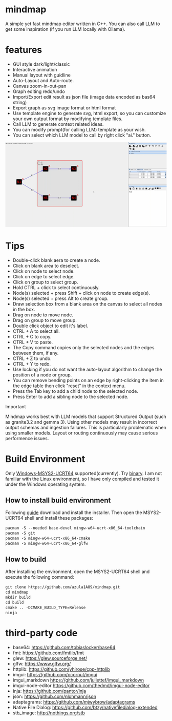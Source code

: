 # mindmap
A simple yet fast mindmap editor written in C++. You can also call LLM to get some inspiration (if you run LLM locally with Ollama).

# features
* GUI style dark/light/classic
* Interactive animation
* Manual layout with guidline
* Auto-Layout and Auto-route.
* Canvas zoom-in-out-pan
* Graph editing redo/undo
* Import/Export edit result as json file (image data encoded as bas64 string)
* Export graph as svg image format or html format
* Use template engine to generate svg, html export, so you can customize your own output format by modifying template files.
* Call LLM to generate context related ideas.
* You can modify prompt(for calling LLM) template as your wish.
* You can select which LLM model to call by right click "ai." button.

[![Watch the video](https://raw.githubusercontent.com/azula1A89/mindmap/main/docs/pictures/thumbnail.png)](https://github.com/user-attachments/assets/be4c39d2-5789-451f-b4c7-4e02d0903eb0)

# Tips
  * Double-click blank aera to create a node.
  * Click on blank area to deselect.
  * Click on node to select node.
  * Click on edge to select edge.
  * Click on group to select group.
  * Hold CTRL + click to select continuously.
  * Node(s) selected + press Shift + click on node to create edge(s).
  * Node(s) selected + press Alt to create group.
  * Draw selection box from a blank area on the canvas to select all nodes in the box.
  * Drag on node to move node.
  * Drag on group to move group.
  * Double click object to edit it's label.
  * CTRL + A to select all.
  * CTRL + C to copy.
  * CTRL + V to paste.
  * The Copy command copies only the selected nodes and the edges between them, if any.
  * CTRL + Z to undo.
  * CTRL + Y to redo.
  * Use locking if you do not want the auto-layout algorithm to change the position of a node or group.
  * You can remove bending points on an edge by right-clicking the item in the edge table then click "reset" in the context menu.
  * Press the Tab key to add a child node to the selected node.
  * Press Enter to add a sibling node to the selected node.
> [!IMPORTANT]
> Mindmap works best with LLM models that support Structured Output (such as granite3.2 and gemma 3). Using other models may result in incorrect output schemas and ingestion failures. This is particularly problematic when using smaller models.
> Layout or routing continuously may cause serious performence issues.


# Build Environment
Only [Windows-MSYS2-UCRT64](https://www.msys2.org/docs/environments/) supported(currently). Try [binary](https://github.com/azula1A89/mindmap/releases/download/tagv1.0.0/bin.zip).
I am not familiar with the Linux environment, so I have only compiled and tested it under the Windows operating system.
## How to install build environment
Following [guide](https://www.msys2.org/) download and install the installer. 
Then open the MSYS2-UCRT64 shell and install these packages:
```shell 
pacman -S --needed base-devel mingw-w64-ucrt-x86_64-toolchain
pacman -S git
pacman -S mingw-w64-ucrt-x86_64-cmake
pacman -S mingw-w64-ucrt-x86_64-glfw
```

## How to build

After installing the environment, open the MSYS2-UCRT64 shell and execute the following command:
```shell
git clone https://github.com/azula1A89/mindmap.git
cd mindmap
mkdir build
cd build
cmake .. -DCMAKE_BUILD_TYPE=Release
ninja
```

# third-party code
  * base64: https://github.com/tobiaslocker/base64
  * fmt: https://github.com/fmtlib/fmt
  * glew: https://glew.sourceforge.net/
  * glfw: https://www.glfw.org/
  * httplib: https://github.com/yhirose/cpp-httplib
  * imgui: https://github.com/ocornut/imgui
  * imgui_markdown https://github.com/juliettef/imgui_markdown
  * imgui-node-editor https://github.com/thedmd/imgui-node-editor
  * inja: https://github.com/pantor/inja
  * json: https://github.com/nlohmann/json
  * adaptagrams: https://github.com/mjwybrow/adaptagrams
  * Native File Dialog: https://github.com/btzy/nativefiledialog-extended
  * stb_image: http://nothings.org/stb
